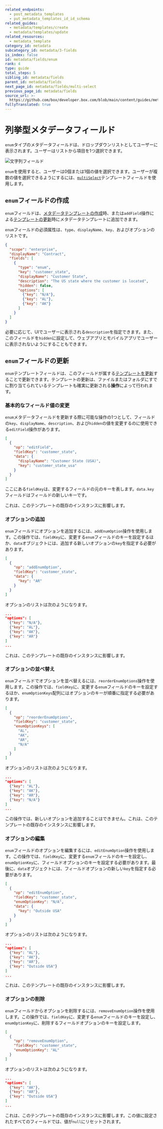 ```yaml
---
related_endpoints:
  - post_metadata_templates
  - put_metadata_templates_id_id_schema
related_guides:
  - metadata/templates/create
  - metadata/templates/update
related_resources:
  - metadata_template
category_id: metadata
subcategory_id: metadata/3-fields
is_index: false
id: metadata/fields/enum
rank: 4
type: guide
total_steps: 5
sibling_id: metadata/fields
parent_id: metadata/fields
next_page_id: metadata/fields/multi-select
previous_page_id: metadata/fields
source_url: >-
  https://github.com/box/developer.box.com/blob/main/content/guides/metadata/3-fields/4-enum.md
fullyTranslated: true
---
```

# 列挙型メタデータフィールド

`enum`タイプのメタデータフィールドは、ドロップダウンリストとしてユーザーに表示されます。ユーザーはリストから項目を1つ選択できます。

<ImageFrame border center shadow width="400">

![文字列フィールド](./metadata-field-enum.png)

</ImageFrame>

<Message notice>

`enum`を使用すると、ユーザーは0個または1個の値を選択できます。ユーザーが複数の値を選択できるようにするには、[`multiSelect`][g_multi_select]テンプレートフィールドを使用します。

</Message>

## `enum`フィールドの作成

`enum`フィールドは、[メタデータテンプレートの作成][g_create_template]時、または`addField`操作による[テンプレートの更新][g_update_template]時にメタデータテンプレートに追加できます。

`enum`フィールドの必須属性は、`type`、`displayName`、`key`、およびオプションのリストです。

```json
{
  "scope": "enterprise",
  "displayName": "Contract",
  "fields": [
    {
      "type": "enum",
      "key": "customer_state",
      "displayName": "Customer State",
      "description": "The US state where the customer is located",
      "hidden": false,
      "options": [
        {"key": "N/A"},
        {"key": "AL"},
        {"key": "AK"}
      ]
    }
  ]
}
```

必要に応じて、UIでユーザーに表示される`description`を指定できます。また、このフィールドを`hidden`に設定して、ウェブアプリとモバイルアプリでユーザーに表示されないようにすることもできます。

## `enum`フィールドの更新

`enum`テンプレートフィールドは、このフィールドが属する[テンプレートを更新][g_update_template]することで更新できます。テンプレートの更新は、ファイルまたはフォルダにすでに割り当てられているテンプレートも確実に更新される**操作**によって行われます。

### 基本的なフィールド値の変更

`enum`メタデータフィールドを更新する際に可能な操作の1つとして、フィールドの`key`、`displayName`、`description`、および`hidden`の値を変更するのに使用できる`editField`操作があります。

```json
[
  {
    "op": "editField",
    "fieldKey": "customer_state",
    "data": {
      "displayName": "Customer State (USA)",
      "key": "customer_state_usa"
    }
  }
]
```

<Message>

ここにある`fieldKey`は、変更するフィールドの元のキーを表します。`data.key`フィールドはフィールドの新しいキーです。

</Message>

<Message warning>

これは、このテンプレートの既存のインスタンスに影響します。

</Message>

### オプションの追加

`enum`フィールドにオプションを追加するには、`addEnumOption`操作を使用します。この操作では、`fieldKey`に、変更する`enum`フィールドのキーを設定するほか、`data`オブジェクトには、追加する新しいオプションの`key`を指定する必要があります。

```json
[
  {
    "op": "addEnumOption",
    "fieldKey": "customer_state",
    "data": {
      "key": "AR"
    }
  }
]
```

オプションのリストは次のようになります。

```json
...
"options": [
  {"key": "N/A"},
  {"key": "AL"},
  {"key": "AK"},
  {"key": "AR"}
]
...
```

<Message warning>

これは、このテンプレートの既存のインスタンスに影響します。

</Message>

### オプションの並べ替え

`enum`フィールドでオプションを並べ替えるには、`reorderEnumOptions`操作を使用します。この操作では、`fieldKey`に、変更する`enum`フィールドのキーを設定するほか、`enumOptionKeys`配列にはオプションのキーが順番に指定する必要があります。

```json
[
  {
    "op": "reorderEnumOptions",
    "fieldKey": "customer_state",
    "enumOptionKeys": [
      "AL",
      "AK",
      "AR",
      "N/A"
    ]
  }
]
```

オプションのリストは次のようになります。

```json
...
"options": [
  {"key": "AL"},
  {"key": "AK"},
  {"key": "AR"},
  {"key": "N/A"}
]
...
```

<Message warning>

この操作では、新しいオプションを追加することはできません。これは、このテンプレートの既存のインスタンスに影響します。

</Message>

### オプションの編集

`enum`フィールドのオプションを編集するには、`editEnumOption`操作を使用します。この操作では、`fieldKey`に、変更する`enum`フィールドのキーを設定し、`enumOptionKey`に、フィールドオプションのキーを設定する必要があります。最後に、`data`オブジェクトには、フィールドオプションの新しい`key`を指定する必要があります。

```json
[
  {
    "op": "editEnumOption",
    "fieldKey": "customer_state",
    "enumOptionKey": "N/A",
    "data": {
      "key": "Outside USA"
    }
  }
]
```

オプションのリストは次のようになります。

```json
...
"options": [
  {"key": "AL"},
  {"key": "AK"},
  {"key": "AR"},
  {"key": "Outside USA"}
]
...
```

<Message warning>

これは、このテンプレートの既存のインスタンスに影響します。

</Message>

### オプションの削除

`enum`フィールドからオプションを削除するには、`removeEnumOption`操作を使用します。この操作では、`fieldKey`に、変更する`enum`フィールドのキーを設定し、`enumOptionKey`に、削除するフィールドオプションのキーを設定します。

```json
[
  {
    "op": "removeEnumOption",
    "fieldKey": "customer_state",
    "enumOptionKey": "AL"
  }
]
```

オプションのリストは次のようになります。

```json
...
"options": [
  {"key": "AK"},
  {"key": "AR"},
  {"key": "Outside USA"}
]
...
```

<Message warning>

これは、このテンプレートの既存のインスタンスに影響します。この値に設定されたすべてのフィールドでは、値が`null`にリセットされます。

</Message>

[g_create_template]: g://metadata/templates/create

[g_update_template]: g://metadata/templates/update

[g_multi_select]: g://metadata/fields/multi-select
